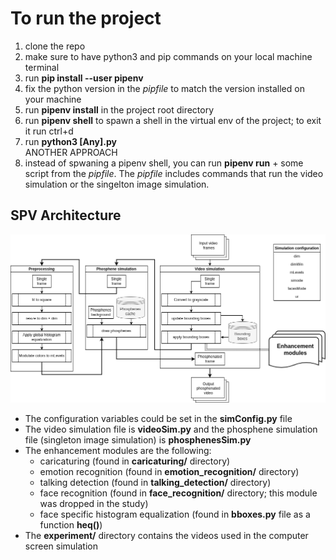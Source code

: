 # To run the project
1. clone the repo
2. make sure to have python3 and pip commands on your local machine terminal
3. run **pip install --user pipenv**
4. fix the python version in the *pipfile* to match the version installed on your machine
5. run **pipenv install** in the project root directory  
6. run **pipenv shell** to spawn a shell in the virtual env of the project; to exit it run ctrl+d
7. run **python3 [Any].py**  
ANOTHER APPROACH  
8. instead of spwaning a pipenv shell, you can run **pipenv run** + some script from the *pipfile*. The *pipfile* includes commands that run the video simulation or the singelton image simulation.


## SPV Architecture
![spv architecture](images/architecture.png "SPV architecture")

- The configuration variables could be set in the **simConfig.py** file
- The video simulation file is **videoSim.py** and the phosphene simulation file (singleton image simulation) is **phosphenesSim.py**
- The enhancement modules are the following:
    - caricaturing (found in **caricaturing/** directory)
    - emotion recognition (found in **emotion_recognition/** directory)
    - talking detection (found in **talking_detection/** directory)
    - face recognition (found in **face_recognition/** directory; this module was dropped in the study)
    - face specific histogram equalization (found in **bboxes.py** file as a function **heq()**)
- The **experiment/** directory contains the videos used in the computer screen simulation



